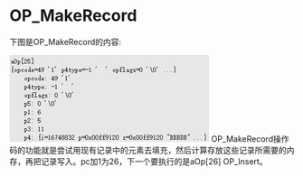 # OP_MakeRecord
下图是OP_MakeRecord的内容:

 ![]( 4-5-29.jpg)
OP_MakeRecord操作码的功能就是尝试用现有记录中的元素去填充，然后计算存放这些记录所需要的内存，再把记录写入。pc加1为26，下一个要执行的是aOp[26] OP_Insert。
